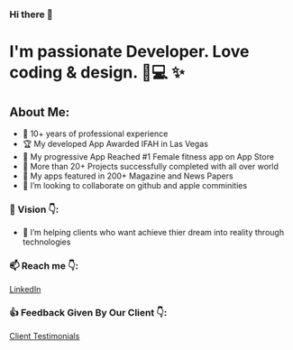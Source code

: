 ### Hi there 👋

# I'm passionate Developer. Love coding & design. :iphone::computer: ✨

## About Me:

- 💎 10+ years of professional experience  
- 🏆 My developed App Awarded IFAH in Las Vegas 
- 🥇 My progressive App Reached #1 Female fitness app on App Store 
- :rocket: More than 20+ Projects successfully completed with all over world 
- 🥇 My apps featured in 200+ Magazine and News Papers
- 👯 I’m looking to collaborate on github and apple comminities

### :statue_of_liberty: Vision :point_down::
- 🌱 I’m helping clients who want achieve thier dream into reality through technologies

### 📫 Reach me :point_down::
[LinkedIn](https://www.linkedin.com/in/saumil-shah-b954b9101/) 


### :+1: Feedback Given By Our Client :point_down::
[Client Testimonials](https://www.youtube.com/watch?v=c5xyJfBsjp0&feature=emb_imp_woyt) 

